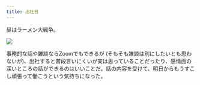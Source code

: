 ```yaml
---
title: 出社日
---
```


昼はラーメン大戦争。

![](https://photos.apkas.net/medium/202311/20231107-131713.webp)

事務的な話や雑談ならZoomでもできるが (そもそも雑談は別にしたいとも思わないが)、出社すると普段言いにくいが実は思っていることだったり、感情面の深いところの話ができるのはいいことだ。話の内容を受けて、明日からもうすこし頑張って働こうという気持ちになった。
